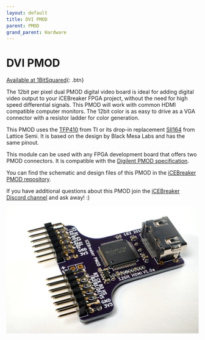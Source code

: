 ```yaml
---
layout: default
title: DVI PMOD
parent: PMOD
grand_parent: Hardware
---
```


# DVI PMOD

[Available at 1BitSquared](//1bitsquared.com/collections/fpga/products/pmod-digital-video-interface){: .btn}

The 12bit per pixel dual PMOD digital video board is ideal for adding digital video output to your iCEBreaker FPGA project, without the need for high speed differential signals. This PMOD will work with common HDMI compatible computer monitors. The 12bit color is as easy to drive as a VGA connector with a resistor ladder for color generation.

This PMOD uses the [TFP410](//ti.com/product/TFP410) from TI or its drop-in replacement [SII164](//media.digikey.com/pdf/Data%20Sheets/Lattice%20PDFs/SiI_164_PanelLink_Trans_Jun2005.pdf) from Lattice Semi. It is based on the design by Black Mesa Labs and has the same pinout.

This module can be used with any FPGA development board that offers two PMOD connectors. It is compatible with the [Digilent PMOD specification](//digilentinc.com/Pmods/Digilent-Pmod_%20Interface_Specification.pdf).

You can find the schematic and design files of this PMOD in the [iCEBreaker PMOD repository](//github.com/icebreaker-fpga/icebreaker-pmod).

If you have additional questions about this PMOD join the [iCEBreaker Discord channel](//1bitsquared.com/pages/chat) and ask away! :)

![12bit DVI PMOD](/assets/img/pmod/dvi-12bit_1024x1024.webp)
